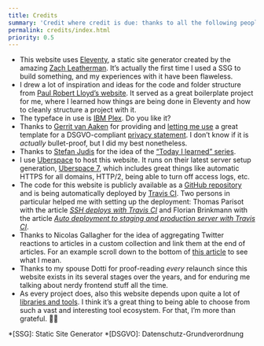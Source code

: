 ```yaml
---
title: Credits
summary: 'Credit where credit is due: thanks to all the following people’s output and projects in helping me create my website!'
permalink: credits/index.html
priority: 0.5
---
```

- This website uses [Eleventy](https://www.11ty.io/), a static site generator created by the amazing [Zach Leatherman](https://www.zachleat.com/). It’s actually the first time I used a SSG to build something, and my experiences with it have been flaweless.
- I drew a lot of inspiration and ideas for the code and folder structure from [Paul Robert Lloyd’s website](https://github.com/paulrobertlloyd/paulrobertlloyd-v4). It served as a great boilerplate project for me, where I learned how things are being done in Eleventy and how to cleanly structure a project with it.
- The typeface in use is [IBM Plex](https://www.ibm.com/plex/). Do you like it?
- Thanks to [Gerrit van Aaken](https://praegnanz.de/) for providing and [letting me use](https://twitter.com/gerritvanaaken/status/1002167328208015360) a great template for a DSGVO-compliant [privacy statement](/privacy/). I don’t know if it is *actually* bullet-proof, but I did my best nonetheless.
- Thanks to [Stefan Judis](https://twitter.com/stefanjudis) for the idea of the [“Today I learned” series](https://www.stefanjudis.com/today-i-learned/).
- I use [Uberspace](https://uberspace.de/) to host this website. It runs on their latest server setup generation, [Uberspace 7](https://uberspace.de/whatisu7), which includes great things like automatic HTTPS for all domains, HTTP/2, being able to turn off access logs, etc.
- The code for this website is publicly available as a [GitHub repository](https://github.com/isellsoap/francescoschwarz.com) and is being automatically deployed by [Travis CI](https://travis-ci.com/). Two persons in particular helped me with setting up the deployment: Thomas Parisot with the article <cite>[SSH deploys with Travis CI](https://oncletom.io/2016/travis-ssh-deploy/)</cite> and Florian Brinkmann with the article <cite>[Auto deployment to staging and production server with Travis CI](https://florianbrinkmann.com/en/3485/deployment-travis-ci/)</cite>.
- Thanks to Nicolas Gallagher for the idea of aggregating Twitter reactions to articles in a custom collection and link them at the end of articles. For an example scroll down to the bottom of [this article](http://nicolasgallagher.com/about-html-semantics-front-end-architecture/) to see what I mean.
- Thanks to my spouse Dotti for proof-reading *every* relaunch since this website exists in its several stages over the years, and for enduring me talking about nerdy frontend stuff all the time.
- As every project does, also this website depends upon quite a lot of [libraries and tools](https://github.com/isellsoap/francescoschwarz.com/network/dependencies). I think it’s a great thing to being able to choose from such a vast and interesting tool ecosystem. For that, I’m more than grateful. 🙇‍♂️

*[SSG]: Static Site Generator
*[DSGVO]: Datenschutz-Grundverordnung
